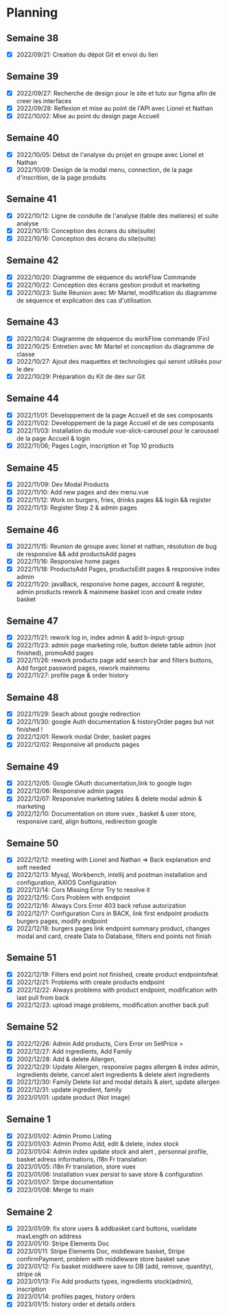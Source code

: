# Planning

## Semaine 38

- [x] 2022/09/21: Creation du dépot Git et envoi du lien

## Semaine 39

- [x] 2022/09/27: Recherche de design pour le site et tuto sur figma afin de creer les interfaces
- [x] 2022/09/28: Reflexion et mise au point de l'API avec Lionel et Nathan
- [x] 2022/10/02: Mise au point du design page Accueil

## Semaine 40

- [x] 2022/10/05: Début de l'analyse du projet en groupe avec Lionel et Nathan
- [x] 2022/10/09: Design de la modal menu, connection, de la page d'inscrition, de la page produits

## Semaine 41

- [x] 2022/10/12: Ligne de conduite de l'analyse (table des matieres) et suite analyse
- [x] 2022/10/15: Conception des écrans du site(suite)
- [x] 2022/10/16: Conception des écrans du site(suite)

## Semaine 42

- [x] 2022/10/20: Diagramme de séquence du workFlow Commande
- [x] 2022/10/22: Conception des écrans gestion produit et marketing
- [x] 2022/10/23: Suite Réunion avec Mr Martel, modification du diagramme de séquence et explication des cas d'utilisation.

## Semaine 43

- [x] 2022/10/24: Diagramme de séquence du workFlow commande (Fin)
- [x] 2022/10/25: Entretien avec Mr Martel et conception du diagramme de classe
- [x] 2022/10/27: Ajout des maquettes et technologies qui seront utilisés pour le dev
- [x] 2022/10/29: Préparation du Kit de dev sur Git

## Semaine 44

- [x] 2022/11/01: Developpement de la page Accueil et de ses composants
- [x] 2022/11/02: Developpement de la page Accueil et de ses composants
- [x] 2022/11/03: Installation du module vue-slick-carousel pour le caroussel de la page Accueil & login
- [x] 2022/11/06; Pages Login, inscription et Top 10 products

## Semaine 45

- [x] 2022/11/09: Dev Modal Products
- [x] 2022/11/10: Add new pages and dev menu.vue
- [x] 2022/11/12: Work on burgers, fries, drinks pages && login && register
- [x] 2022/11/13: Register Step 2 & admin pages

## Semaine 46

- [x] 2022/11/15: Reunion de groupe avec lionel et nathan, résolution de bug de responsive && add productsAdd pages
- [x] 2022/11/16: Responsive home pages
- [x] 2022/11/18: ProductsAdd Pages, productsEdit pages & responsive index admin
- [x] 2022/11/20: javaBack, responsive home pages, account & register, admin products rework & mainmene basket icon and create index basket

## Semaine 47

- [x] 2022/11/21: rework log in, index admin & add b-input-group
- [x] 2022/11/23: admin page marketing role, button delete table admin (not finished), promoAdd pages
- [x] 2022/11/26: rework products page add search bar and filters buttons, Add forgot password pages, rework mainmenu
- [x] 2022/11/27: profile page & order history

## Semaine 48

- [x] 2022/11/29: Seach about google redirection
- [x] 2022/11/30: google Auth documentation & historyOrder pages but not finished !
- [x] 2022/12/01: Rework modal Order, basket pages
- [x] 2022/12/02: Responsive all products pages

## Semaine 49

- [x] 2022/12/05: Google OAuth documentation,link to google login
- [x] 2022/12/06: Responsive admin pages
- [x] 2022/12/07: Responsive marketing tables & delete modal admin & marketing
- [x] 2022/12/10: Documentation on store vuex , basket & user store, responsive card, align buttons, redirection google

## Semaine 50

- [x] 2022/12/12: meeting with Lionel and Nathan => Back explanation and soft needed
- [x] 2022/12/13: Mysql, Workbench, intellij and postman installation and configuration, AXIOS Configuration
- [x] 2022/12/14: Cors Missing Error Try to resolve it
- [x] 2022/12/15: Cors Problem with endpoint
- [x] 2022/12/16: Always Cors Error 403 back refuse autorization
- [x] 2022/12/17: Configuration Cors in BACK, link first endpoint products burgers pages, modify endpoint
- [x] 2022/12/18: burgers pages link endpoint summary product, changes modal and card, create Data to Database, filters end points not finish

## Semaine 51

- [x] 2022/12/19: Filters end point not finished, create product endpointsfeat
- [x] 2022/12/21: Problems with create products endpoint
- [x] 2022/12/22: Always problems with product endpoint, modification with last pull from back
- [x] 2022/12/23: upload image problems, modification another back pull

## Semaine 52

- [x] 2022/12/26: Admin Add products, Cors Error on SetPrice =
- [x] 2022/12/27: Add ingredients, Add Family
- [x] 2002/12/28: Add & delete Allergen,
- [x] 2022/12/29: Update Allergen, responsive pages allergen & index admin, ingredients delete, cancel alert ingredients & delete alert ingredients
- [x] 2022/12/30: Family Delete list and modal details & alert, update allergen
- [x] 2022/12/31: update ingredient, family
- [x] 2023/01/01: update product (Not image)

## Semaine 1

- [x] 2023/01/02: Admin Promo Listing
- [x] 2023/01/03: Admin Promo Add, edit & delete, index stock
- [x] 2023/01/04: Admin index update stock and alert , personnal profile, basket adress informations, i18n Fr translation
- [x] 2023/01/05: i18n Fr translation, store vuex
- [x] 2023/01/06: Installation vuex persist to save store & configuration
- [x] 2023/01/07: Stripe documentation
- [x] 2023/01/08: Merge to main

## Semaine 2

- [x] 2023/01/09: fix store users & addbasket card buttons, vuelidate maxLength on address
- [x] 2023/01/10: Stripe Elements Doc
- [x] 2023/01/11: Stripe Elements Doc, middleware basket, Stripe confirmPayment, problem with middleware store basket save
- [x] 2023/01/12: Fix basket middlwere save to DB (add, remove, quantity), stripe ok
- [x] 2023/01/13: Fix Add products types, ingredients stock(admin), inscription
- [x] 2023/01/14: profiles pages, history orders
- [x] 2023/01/15: history order et details orders
